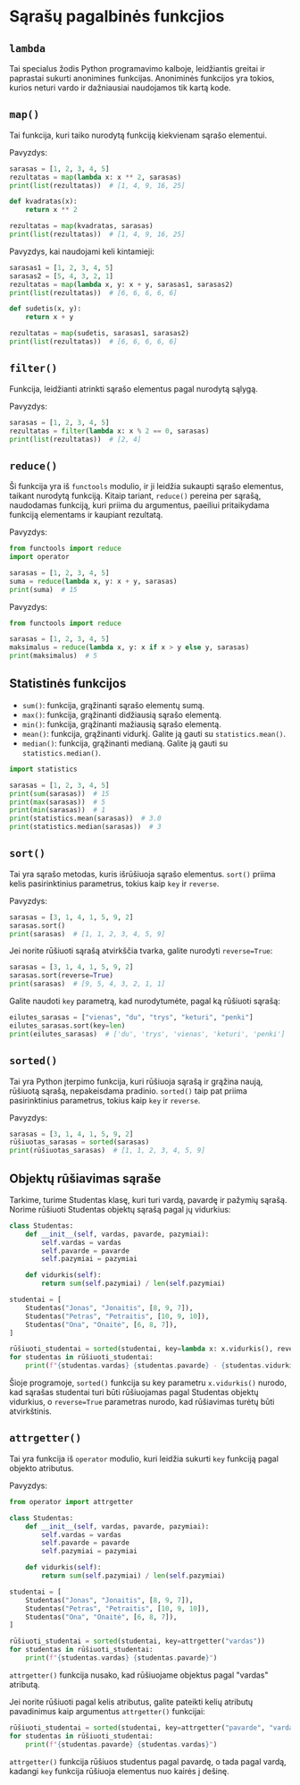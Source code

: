 # Sąrašų pagalbinės funkcjios

## `lambda`

Tai specialus žodis Python programavimo kalboje, leidžiantis greitai ir paprastai sukurti anonimines funkcijas. Anoniminės funkcijos yra tokios, kurios neturi vardo ir dažniausiai naudojamos tik kartą kode.

## `map()`

Tai funkcija, kuri taiko nurodytą funkciją kiekvienam sąrašo elementui.

Pavyzdys:

```Python
sarasas = [1, 2, 3, 4, 5]
rezultatas = map(lambda x: x ** 2, sarasas)
print(list(rezultatas))  # [1, 4, 9, 16, 25]

def kvadratas(x):
    return x ** 2

rezultatas = map(kvadratas, sarasas)
print(list(rezultatas))  # [1, 4, 9, 16, 25]
```

Pavyzdys, kai naudojami keli kintamieji:

```Python
sarasas1 = [1, 2, 3, 4, 5]
sarasas2 = [5, 4, 3, 2, 1]
rezultatas = map(lambda x, y: x + y, sarasas1, sarasas2)
print(list(rezultatas))  # [6, 6, 6, 6, 6]

def sudetis(x, y):
    return x + y

rezultatas = map(sudetis, sarasas1, sarasas2)
print(list(rezultatas))  # [6, 6, 6, 6, 6]
```

## `filter()`

Funkcija, leidžianti atrinkti sąrašo elementus pagal nurodytą sąlygą.

Pavyzdys:

```Python
sarasas = [1, 2, 3, 4, 5]
rezultatas = filter(lambda x: x % 2 == 0, sarasas)
print(list(rezultatas))  # [2, 4]
```

## `reduce()`

Ši funkcija yra iš `functools` modulio, ir ji leidžia sukaupti sąrašo elementus, taikant nurodytą funkciją. Kitaip tariant, `reduce()` pereina per sąrašą, naudodamas funkciją, kuri priima du argumentus, paeiliui pritaikydama funkciją elementams ir kaupiant rezultatą.

Pavyzdys:

```Python
from functools import reduce
import operator

sarasas = [1, 2, 3, 4, 5]
suma = reduce(lambda x, y: x + y, sarasas)
print(suma)  # 15
```

Pavyzdys:

```Python
from functools import reduce

sarasas = [1, 2, 3, 4, 5]
maksimalus = reduce(lambda x, y: x if x > y else y, sarasas)
print(maksimalus)  # 5
```

## Statistinės funkcijos

- `sum()`: funkcija, grąžinanti sąrašo elementų sumą.
- `max()`: funkcija, grąžinanti didžiausią sąrašo elementą.
- `min()`: funkcija, grąžinanti mažiausią sąrašo elementą.
- `mean()`: funkcija, grąžinanti vidurkį. Galite ją gauti su `statistics.mean()`.
- `median()`: funkcija, grąžinanti medianą. Galite ją gauti su `statistics.median()`.

```Python
import statistics

sarasas = [1, 2, 3, 4, 5]
print(sum(sarasas))  # 15
print(max(sarasas))  # 5
print(min(sarasas))  # 1
print(statistics.mean(sarasas))  # 3.0
print(statistics.median(sarasas))  # 3
```

## `sort()`

Tai yra sąrašo metodas, kuris išrūšiuoja sąrašo elementus. `sort()` priima kelis pasirinktinius parametrus, tokius kaip `key` ir `reverse`.

Pavyzdys:

```Python
sarasas = [3, 1, 4, 1, 5, 9, 2]
sarasas.sort()
print(sarasas)  # [1, 1, 2, 3, 4, 5, 9]
```

Jei norite rūšiuoti sąrašą atvirkščia tvarka, galite nurodyti `reverse=True`:

```Python
sarasas = [3, 1, 4, 1, 5, 9, 2]
sarasas.sort(reverse=True)
print(sarasas)  # [9, 5, 4, 3, 2, 1, 1]
```

Galite naudoti `key` parametrą, kad nurodytumėte, pagal ką rūšiuoti sąrašą:

```Python
eilutes_sarasas = ["vienas", "du", "trys", "keturi", "penki"]
eilutes_sarasas.sort(key=len)
print(eilutes_sarasas)  # ['du', 'trys', 'vienas', 'keturi', 'penki']
```

## `sorted()`

Tai yra Python įterpimo funkcija, kuri rūšiuoja sąrašą ir grąžina naują, rūšiuotą sąrašą, nepakeisdama pradinio. `sorted()` taip pat priima pasirinktinius parametrus, tokius kaip `key` ir `reverse`.

Pavyzdys:

```Python
sarasas = [3, 1, 4, 1, 5, 9, 2]
rūšiuotas_sarasas = sorted(sarasas)
print(rūšiuotas_sarasas)  # [1, 1, 2, 3, 4, 5, 9]
```

## Objektų rūšiavimas sąraše

Tarkime, turime Studentas klasę, kuri turi vardą, pavardę ir pažymių sąrašą. Norime rūšiuoti Studentas objektų sąrašą pagal jų vidurkius:

```Python
class Studentas:
    def __init__(self, vardas, pavarde, pazymiai):
        self.vardas = vardas
        self.pavarde = pavarde
        self.pazymiai = pazymiai

    def vidurkis(self):
        return sum(self.pazymiai) / len(self.pazymiai)

studentai = [
    Studentas("Jonas", "Jonaitis", [8, 9, 7]),
    Studentas("Petras", "Petraitis", [10, 9, 10]),
    Studentas("Ona", "Onaitė", [6, 8, 7]),
]

rūšiuoti_studentai = sorted(studentai, key=lambda x: x.vidurkis(), reverse=True)
for studentas in rūšiuoti_studentai:
    print(f"{studentas.vardas} {studentas.pavarde} - {studentas.vidurkis()}")
```

Šioje programoje, `sorted()` funkcija su key parametru `x.vidurkis()` nurodo, kad sąrašas studentai turi būti rūšiuojamas pagal Studentas objektų vidurkius, o `reverse=True` parametras nurodo, kad rūšiavimas turėtų būti atvirkštinis.

## `attrgetter()`

Tai yra funkcija iš `operator` modulio, kuri leidžia sukurti `key` funkciją pagal objekto atributus.

Pavyzdys:

```Python
from operator import attrgetter

class Studentas:
    def __init__(self, vardas, pavarde, pazymiai):
        self.vardas = vardas
        self.pavarde = pavarde
        self.pazymiai = pazymiai

    def vidurkis(self):
        return sum(self.pazymiai) / len(self.pazymiai)

studentai = [
    Studentas("Jonas", "Jonaitis", [8, 9, 7]),
    Studentas("Petras", "Petraitis", [10, 9, 10]),
    Studentas("Ona", "Onaitė", [6, 8, 7]),
]

rūšiuoti_studentai = sorted(studentai, key=attrgetter("vardas"))
for studentas in rūšiuoti_studentai:
    print(f"{studentas.vardas} {studentas.pavarde}")
```

`attrgetter()` funkcija nusako, kad rūšiuojame objektus pagal "vardas" atributą.

Jei norite rūšiuoti pagal kelis atributus, galite pateikti kelių atributų pavadinimus kaip argumentus `attrgetter()` funkcijai:

```Python
rūšiuoti_studentai = sorted(studentai, key=attrgetter("pavarde", "vardas"))
for studentas in rūšiuoti_studentai:
    print(f"{studentas.pavarde} {studentas.vardas}")
```

`attrgetter()` funkcija rūšiuos studentus pagal pavardę, o tada pagal vardą, kadangi `key` funkcija rūšiuoja elementus nuo kairės į dešinę.
